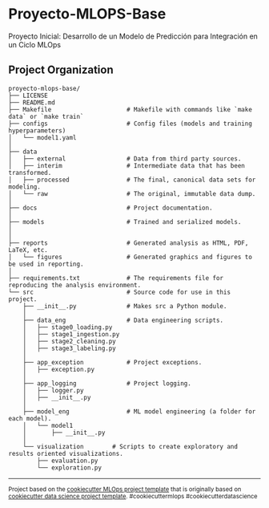 Proyecto-MLOPS-Base
==============================

Proyecto Inicial: Desarrollo de un Modelo de Predicción para Integración en un Ciclo MLOps

Project Organization
------------

```
proyecto-mlops-base/
├── LICENSE     
├── README.md                  
├── Makefile                     # Makefile with commands like `make data` or `make train`                   
├── configs                      # Config files (models and training hyperparameters)
│   └── model1.yaml              
│
├── data                         
│   ├── external                 # Data from third party sources.
│   ├── interim                  # Intermediate data that has been transformed.
│   ├── processed                # The final, canonical data sets for modeling.
│   └── raw                      # The original, immutable data dump.
│
├── docs                         # Project documentation.
│
├── models                       # Trained and serialized models.
│
│
├── reports                      # Generated analysis as HTML, PDF, LaTeX, etc.
│   └── figures                  # Generated graphics and figures to be used in reporting.
│
├── requirements.txt             # The requirements file for reproducing the analysis environment.
└── src                          # Source code for use in this project.
    ├── __init__.py              # Makes src a Python module.
    │
    ├── data_eng                 # Data engineering scripts.
    │   ├── stage0_loading.py    
    │   ├── stage1_ingestion.py          
    │   ├── stage2_cleaning.py         
    │   ├── stage3_labeling.py          
    │
    ├── app_exception            # Project exceptions.    
    │   ├── exception.py         
    │
    ├── app_logging              # Project logging.      
    │   ├── logger.py        
    │   ├── __init__.py
    │
    ├── model_eng                # ML model engineering (a folder for each model).
    │   └── model1      
    │       ├── __init__.py    
    │
    └── visualization        # Scripts to create exploratory and results oriented visualizations.
        ├── evaluation.py        
        └── exploration.py       
```


--------
<p><small>Project based on the <a target="_blank" href="https://github.com/Chim-SO/cookiecutter-mlops/">cookiecutter MLOps project template</a>
that is originally based on <a target="_blank" href="https://drivendata.github.io/cookiecutter-data-science/">cookiecutter data science project template</a>. 
#cookiecuttermlops #cookiecutterdatascience</small></p>
